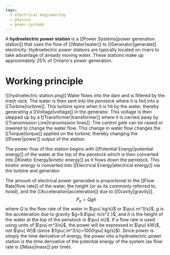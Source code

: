 ```yaml
---
tags:
  - electrical-engineering
  - physics
  - power-systems
---
```

A **hydroelectric power station** is a [[Power Systems|power generation station]] that uses the flow of [[Water|water]] to [[Generator|generate]] electricity. Hydroelectric power stations are typically located on rivers to take advantage of already moving water. These stations make up approximately $25\%$ of Ontario's power generation.
# Working principle
![[hydroelectric station.png]]
Water flows into the dam and is filtered by the *trash rack*. The water is then sent into the *penstock* where it is fed into a [[Turbine|turbine]]. This turbine spins when it is hit by the water, thereby generating a [[Voltage|voltage]] in the generator. This voltage is then stepped up by a [[Transformer|transformer]] where it is carried away by [[Transmission Line|transmission lines]]. The *control gate* can be raised or lowered to change the water flow. This change in water flow changes the [[Torque|torque]] applied on the turbine, thereby changing the [[Power|power]] output of the station. 

The power flow of this station begins with [[Potential Energy|potential energy]] of the water at the top of the penstock which is then converted into [[Kinetic Energy|kinetic energy]] as it flows down the penstock. This kinetic energy is converted into [[Electrical Energy|electrical energy]] via the turbine and generator. 

The amount of electrical power generated is proportional to the [[Flow Rate|flow rate]] of the water, the height (or as its commonly referred to, *head*), and the [[Acceleration|acceleration]] due to [[Gravity|gravity]].
$$
P_{\text{e}}=Qgh
$$
where $Q$ is the flow rate of the water in $\pu{ kg/s}$ or $\pu{ m^3/s}$, $g$ is the acceleration due to gravity $g=9.8\pu{ m/s^2 }$, and $h$ is the height of the water at the top of the penstock in $\pu{ m}$. If a flow rate is used using units of $\pu{ m^3/s}$, the power will be expressed in $\pu{ kW}$, not $\pu{ W}$ (since $1\pu{ m^3/s}=1000\pu{ kg/s}$).  Since power is simply the time derivative of energy, the power into a hydroelectric power station is the time derivative of the potential energy of the system (as flow rate is [[Mass|mass]] per time). 